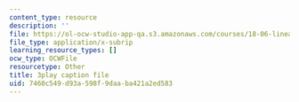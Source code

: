 ```yaml
---
content_type: resource
description: ''
file: https://ol-ocw-studio-app-qa.s3.amazonaws.com/courses/18-06-linear-algebra-spring-2010/7460c549d93a598f9daaba421a2ed583_FX4C-JpTFgY.vtt
file_type: application/x-subrip
learning_resource_types: []
ocw_type: OCWFile
resourcetype: Other
title: 3play caption file
uid: 7460c549-d93a-598f-9daa-ba421a2ed583
---
```

